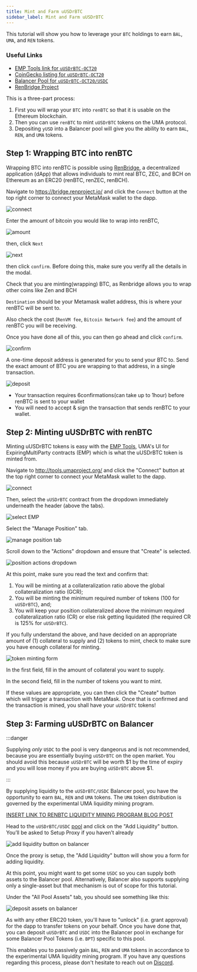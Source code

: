 ```yaml
---
title: Mint and Farm uUSDrBTC
sidebar_label: Mint and Farm uUSDrBTC
---
```


This tutorial will show you how to leverage your `BTC` holdings to earn `BAL`,
`UMA`, and `REN` tokens.

### Useful Links

- [EMP Tools link for `uUSDrBTC-OCT20`](https://tools.umaproject.org/)
- [CoinGecko listing for `uUSDrBTC-OCT20`](https://tools.umaproject.org/)
- [Balancer Pool for `uUSDrBTC-OCT20/USDC`](https://pools.balancer.exchange/#/pool/0x7aa7305838d858f7089f86fc136d0816baacb0d8/)
- [RenBridge Project](https://bridge.renproject.io/)

This is a three-part process:

1. First you will wrap your `BTC` into `renBTC` so that it is usable on the
   Ethereum blockchain.
2. Then you can use `renBTC` to mint `uUSDrBTC` tokens on the UMA protocol.
3. Depositing `yUSD` into a Balancer pool will give you the ability to earn
   `BAL`, `REN`, and `UMA` tokens.

## Step 1: Wrapping BTC into renBTC

Wrapping BTC into renBTC is possible using [RenBridge](https://bridge.renproject.io/), a decentralized application (dApp) that allows individuals to mint real BTC, ZEC, and BCH on Ethereum as an ERC20 (renBTC, renZEC, renBCH).

Navigate to https://bridge.renproject.io/ and click the `Connect` button at the top right corner to connect your MetaMask wallet to the dapp.

![connect](static/docs/tutorials/renbtc_connectmetamask.png)

Enter the amount of bitcoin you would like to wrap into renBTC,

![amount](static/docs/tutorials/renBTC_enteramount.png)

then, click `Next` 

![next](static/docs/tutorials/renBTC_next.png)

then click `confirm`. Before doing this, make sure you verify all the details in the modal.

Check that you are minting(wrapping) BTC, as Renbridge allows you to wrap other coins like Zen and BCH

`Destination` should be your Metamask wallet address, this is where your renBTC will be sent to.

Also check the cost (`RenVM fee`, `Bitcoin Network fee`) and the amount of renBTC you will be receiving.

Once you have done all of this, you can then go ahead and click `confirm`.

![confirm](static/docs/tutorials/renBTC_confirm.png)

A one-time deposit address is generated for you to send your BTC to. Send the exact amount of BTC you are wrapping to that address, in a single transaction.

![deposit](static/docs/tutorials/renBTC_deposit.png)

* Your transaction requires 6confirmations(can take up to 1hour) before renBTC is sent to your wallet 
* You will need to accept & sign the transaction that sends renBTC to your wallet.



## Step 2: Minting uUSDrBTC with renBTC

Minting uUSDrBTC tokens is easy with the [EMP Tools](http://tools.umaproject.org/),
UMA's UI for ExpiringMultiParty contracts (EMP) which is what the uUSDrBTC token is
minted from.

Navigate to http://tools.umaproject.org/ and click the "Connect" button at the
top right corner to connect your MetaMask wallet to the dapp.

![connect](/docs/tutorials/emp_connect.png)

Then, select the `uUSDrBTC` contract from the dropdown immediately underneath the
header (above the tabs).

![select EMP](/docs/tutorials/emp_select.png)

Select the "Manage Position" tab.

![manage position tab](/docs/tutorials/emp_manage-position.png)

Scroll down to the "Actions" dropdown and ensure that "Create" is selected.

![position actions dropdown](/docs/tutorials/emp_actions.png)

At this point, make sure you read the text and confirm that:

1. You will be minting at a collateralization ratio above the global
   collateralization ratio (GCR);
2. You will be minting the minimum required number of tokens (100 for `uUSDrBTC`),
   and;
3. You will keep your position collateralized above the minimum required
   collateralization ratio (CR) or else risk getting liquidated (the required CR
   is 125% for `uUSDrBTC`).

If you fully understand the above, and have decided on an appropriate amount of
(1) collateral to supply and (2) tokens to mint, check to make sure you have
enough collateral for minting.

![token minting form](/docs/tutorials/emp_form.png)

In the first field, fill in the amount of collateral you want to supply.

In the second field, fill in the number of tokens you want to mint.

If these values are appropriate, you can then click the "Create" button which
will trigger a transaction with MetaMask. Once that is confirmed and the
transaction is mined, you shall have your `uUSDrBTC` tokens!

## Step 3: Farming uUSDrBTC on Balancer

:::danger

Supplying _only_ `USDC` to the pool is very dangeorus and is not recommended,
because you are essentially buying `uUSDrBTC` on the open market. You should avoid
this because `uUSDrBTC` will be worth
$1 by the time of expiry and you will lose
money if you are buying `uUSDrBTC` above $1.

:::

By supplying liquidity to the `uUSDrBTC/USDC` Balancer pool, you have the
opportunity to earn `BAL`, `REN` and `UMA` tokens. The `UMA` token distribution
is governed by the experimental UMA liquidity mining program.

[INSERT LINK TO RENBTC LIQUIDITY MINING PROGRAM BLOG POST](https://tools.umaproject.org/)

Head to the `uUSDrBTC/USDC` [pool](https://pools.balancer.exchange/#/pool/0x7aa7305838d858f7089f86fc136d0816baacb0d8/) and click on the "Add Liquidity" button. You’ll
be asked to Setup Proxy if you haven’t already

![add liquidity button on balancer](/docs/tutorials/bal_add-liquidity.png)

Once the proxy is setup, the "Add Liquidity" button will show you a form for
adding liquidity.

At this point, you might want to get some `USDC` so you can supply both assets
to the Balancer pool. Alternatively, Balancer also supports supplying only a
single-asset but that mechanism is out of scope for this tutorial.

Under the "All Pool Assets" tab, you should see something like this:

![deposit assets on balancer](/docs/tutorials/bal_deposit.png)

As with any other ERC20 token, you'll have to "unlock" (i.e. grant approval) for
the dapp to transfer tokens on your behalf. Once you have done that, you can
deposit `uUSDrBTC` and `USDC` into the Balancer pool in exchange for some Balancer
Pool Tokens (i.e. `BPT`) specific to this pool.

This enables you to passively gain `BAL`, `REN` and `UMA` tokens in accordance
to the experimental UMA liquidity mining program. If you have any questions
regarding this process, please don't hesitate to reach out on
[Discord](https://discord.umaproject.org/).
